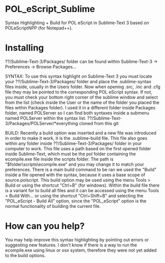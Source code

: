 # POL_eScript_Sublime
Syntax Highlighting + Build for POL eScript in Sublime-Text 3 based on POLeScriptNPP (for Notepad++).

# Installing

??/Sublime-Text-3/Packages/ folder can be found within Sublime-Text-3 -> Preferences -> Browse Packages...

SYNTAX:
To use this syntax highlight on Sublime-Text 3 you must locate your ??/Sublime-Text-3/Packages/ folder and place the .sublime-syntax files inside, usually in the Users folder.
Now when opening .src, .inc and .cfg file they may be pointed to the corresponding POL eScript syntax. If not, you must check your bottom right corner of the sublime window and select from the list (check inside the User or the name of the folder you placed the files within Packages folder).
I used it in a different folder inside Packages folder, named POLServer so I can find both syntaxes inside a submenu named POLServer within the syntax list. ??/Sublime-Text-3/Packages/POLServer/*everything cloned from this git

BUILD:
Recently a build option was inserted and a new file was introduced in order to make it work, it is the .sublime-build file.
This file also goes within any folder inside ??/Sublime-Text-3/Packages/ folder in your computer to work.
This file uses a path based on the first opened folder inside Sublime-Text, which must be the pol folder containing the ecompile.exe file inside the scripts folder. The path is "$folder\scripts\ecompile.exe" and you may change it to match your preferences.
There is a main build command to be ran we used the "Build" inside a file opened with the syntax, because it uses a base scope of source.polscript. This build option may be used using the menu Tools > Build or using the shortcut "Ctrl+B" (for windows).
Within the build file there is a variant for to build all files and it can be accessed using the menu Tools > Build With... or using the shortcut "Ctrl+Shift+B" and selecting the "POL_eScript - Build All" option, since the "POL_eScript" option is the normal functionality of building the current file.

# How can you help?
You may help improve this syntax highlighting by pointing out errors or suggesting new features.
I don't know if there is a way to run the ecompile.exe using linux or osx system, therefore they were not yet added to the build options.
